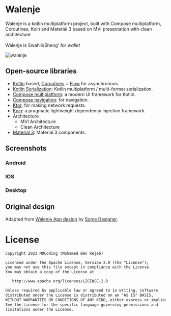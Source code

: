# Walenje

Walenje is a kotlin multiplatform project, built with Compose multiplatform, Coroutines, Koin and Material 3 based on MVI presentation with clean architecture
<br>
<br>
Walenje is Swahili/Sheng' for *wallet*

![walenje]()

## Open-source libraries
- [Kotlin](https://kotlinlang.org/) based, [Coroutines](https://github.com/Kotlin/kotlinx.coroutines) + [Flow](https://kotlin.github.io/kotlinx.coroutines/kotlinx-coroutines-core/kotlinx.coroutines.flow/) for asynchronous.
- [Kotlin Serialization](https://github.com/Kotlin/kotlinx.serialization): Kotlin multiplatform / multi-format serialization.
- [Compose multiplatform](https://github.com/JetBrains/compose-multiplatform): a modern UI framework for Kotlin.
- [Compose navigation](https://www.jetbrains.com/help/kotlin-multiplatform-dev/compose-navigation-routing.html): for navigation.
- [Ktor](https://github.com/ktorio/ktor): for making network requests.
- [Koin](https://github.com/InsertKoinIO/koin): a pragmatic lightweight dependency injection framework.
- Architecture
  - MVI Architecture
  - Clean Architecture
- [Material 3](https://m3.material.io/components): Material 3 components.

## Screenshots
### Android

### IOS

### Desktop

## Original design

Adapted from [Walenje App design]() by [Some Designer]().


# License
```xml
Copyright 2023 M0Coding (Mohamed Ben Rejeb)

Licensed under the Apache License, Version 2.0 (the "License");
you may not use this file except in compliance with the License.
You may obtain a copy of the License at

   http://www.apache.org/licenses/LICENSE-2.0

Unless required by applicable law or agreed to in writing, software
distributed under the License is distributed on an "AS IS" BASIS,
WITHOUT WARRANTIES OR CONDITIONS OF ANY KIND, either express or implied.
See the License for the specific language governing permissions and
limitations under the License.
```